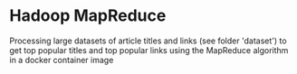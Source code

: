 # Hadoop MapReduce

Processing large datasets of article titles and links (see folder 'dataset') to get top popular titles and top popular links using the MapReduce algorithm in a docker container image
